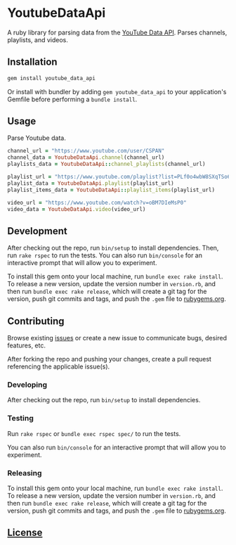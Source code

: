 # YoutubeDataApi

A ruby library for parsing data from the [YouTube Data API](https://developers.google.com/youtube/v3/docs/). Parses channels, playlists, and videos.

## Installation

```` rb
gem install youtube_data_api
````

Or install with bundler
 by adding `gem youtube_data_api` to your application's Gemfile
 before performing a `bundle install`.

## Usage

Parse Youtube data.

```` rb
channel_url = "https://www.youtube.com/user/CSPAN"
channel_data = YoutubeDataApi.channel(channel_url)
playlists_data = YoutubeDataApi::channel_playlists(channel_url)

playlist_url = "https://www.youtube.com/playlist?list=PLf0o4wbW8SXqTSo6iJkolKCKJYBnpo9NZ"
playlist_data = YoutubeDataApi.playlist(playlist_url)
playlist_items_data = YoutubeDataApi::playlist_items(playlist_url)

video_url = "https://www.youtube.com/watch?v=oBM7DIeMsP0"
video_data = YoutubeDataApi.video(video_url)
````

## Development

After checking out the repo, run `bin/setup` to install dependencies. Then, run `rake rspec` to run the tests. You can also run `bin/console` for an interactive prompt that will allow you to experiment.

To install this gem onto your local machine, run `bundle exec rake install`. To release a new version, update the version number in `version.rb`, and then run `bundle exec rake release`, which will create a git tag for the version, push git commits and tags, and push the `.gem` file to [rubygems.org](https://rubygems.org).

## Contributing

Browse existing [issues](https://github.com/data-creative/youtube-data-api-ruby/issues) or create a new issue to communicate bugs, desired features, etc.

After forking the repo and pushing your changes, create a pull request referencing the applicable issue(s).

### Developing

After checking out the repo, run `bin/setup` to install dependencies.

### Testing

Run `rake rspec` or `bundle exec rspec spec/` to run the tests.

You can also run `bin/console` for an interactive prompt that will allow you to experiment.

### Releasing

To install this gem onto your local machine, run `bundle exec rake install`. To release a new version, update the version number in `version.rb`, and then run `bundle exec rake release`, which will create a git tag for the version, push git commits and tags, and push the `.gem` file to [rubygems.org](https://rubygems.org).

## [License](LICENSE.txt)
